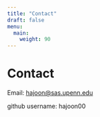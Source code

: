 ```yaml
---
title: "Contact"
draft: false
menu:
  main:
    weight: 90
---
```


# Contact

Email: hajoon@sas.upenn.edu

github username: hajoon00
